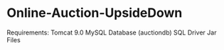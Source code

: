 # Online-Auction-UpsideDown

Requirements: 
Tomcat 9.0
MySQL Database (auctiondb)
SQL Driver Jar Files

